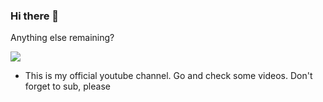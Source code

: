 ### Hi there 👋

<!--
**ShashankKumarSaxena/ShashankKumarSaxena** is a ✨ _special_ ✨ repository because its `README.md` (this file) appears on your GitHub profile.



- 🔭 I’m currently working on ... Python,Ruby,Javascript
- 🌱 I’m currently learning ... Javascript
- 👯 I’m looking to collaborate on ... Umm.. python projects
- 🤔 I’m looking for help with ... Ruby 💎
- 💬 Ask me about ... Python,Ruby,Java,HTML,CSS
- 📫 How to reach me: ... My <a href="https://discord.gg/WtEjnqm5">Discord Server</a>
- ⚡ Fun fact: ... umm.... nope

- Wanna know about me? -
- So here I have compiled myself -
- 👉 My hobbies - Coding obviously
- 👉 What I wanna persue in future - Well coding again
- 👉 My age - 🤫 Its a secret
- 👉 What I am doing right now? - Making discord bots

--> Anything else remaining?

<img src="https://media.discordapp.net/attachments/797850617842237460/812306861440237578/unknown.png"></img>

- This is my official youtube channel. Go and check some videos. Don't forget to sub, please
